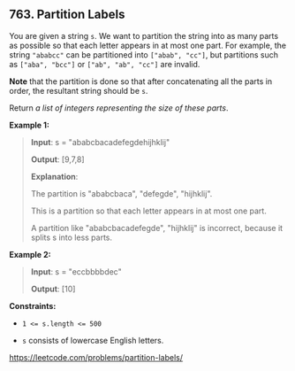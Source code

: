 ## 763. Partition Labels

You are given a string `s`. We want to partition the string into as many parts as possible so that each letter appears in at most one part. For example, the string `"ababcc"` can be partitioned into `["abab", "cc"]`, but partitions such as `["aba", "bcc"]` or `["ab", "ab", "cc"]` are invalid.

**Note** that the partition is done so that after concatenating all the parts in order, the resultant string should be `s`.

Return _a list of integers representing the size of these parts_.

**Example 1:**
>
>**Input**: s = "ababcbacadefegdehijhklij"
>
>**Output**: [9,7,8]
>
>**Explanation**:
>
>The partition is "ababcbaca", "defegde", "hijhklij".
>
>This is a partition so that each letter appears in at most one part.
>
>A partition like "ababcbacadefegde", "hijhklij" is incorrect, because it splits s into less parts.

**Example 2:**
>
>**Input**: s = "eccbbbbdec"
>
>**Output**: [10]

**Constraints:**

- `1 <= s.length <= 500`

- `s` consists of lowercase English letters.

https://leetcode.com/problems/partition-labels/